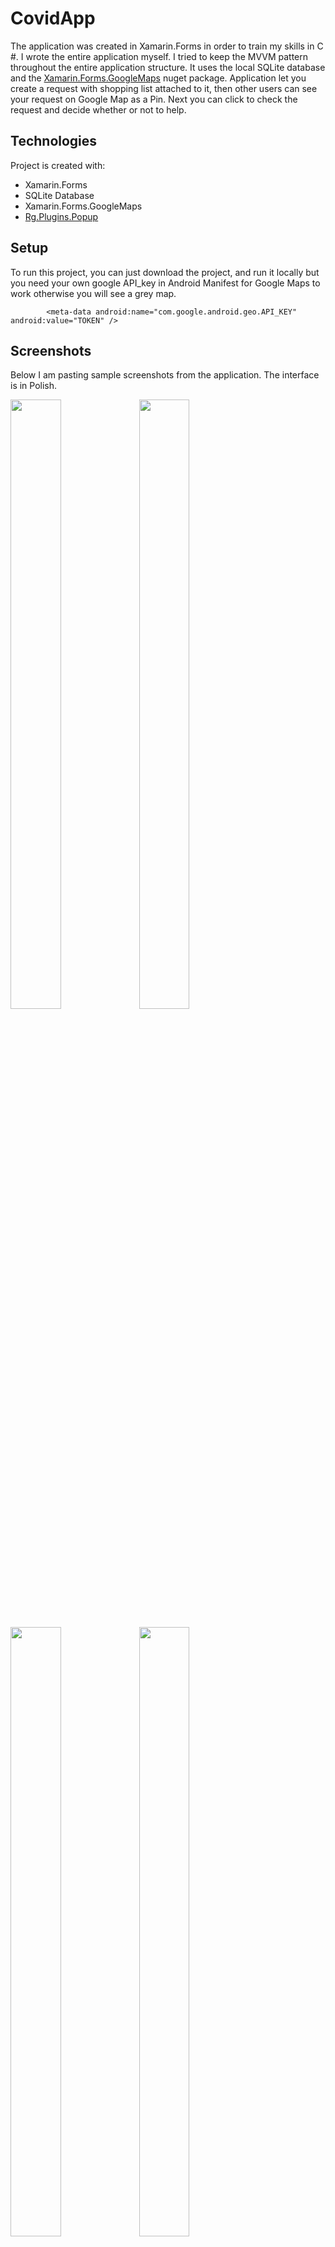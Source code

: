 # CovidApp
The application was created in Xamarin.Forms in order to train my skills in C #. 
I wrote the entire application myself. I tried to keep the MVVM pattern throughout the entire application structure.
It uses the local SQLite database and the [Xamarin.Forms.GoogleMaps](https://github.com/amay077/Xamarin.Forms.GoogleMaps) nuget package.
Application let you create a request with shopping list attached to it, then other users can see your request on Google Map as a Pin. 
Next you can click to check the request and decide whether or not to help.

## Technologies
Project is created with:
* Xamarin.Forms
* SQLite Database
* Xamarin.Forms.GoogleMaps
* [Rg.Plugins.Popup](https://github.com/rotorgames/Rg.Plugins.Popup)

## Setup
To run this project, you can just download the project, and run it locally but you need your own google API_key in Android Manifest for Google Maps to work otherwise you will see a grey map.


```
		<meta-data android:name="com.google.android.geo.API_KEY" android:value="TOKEN" />
```
## Screenshots
Below I am pasting sample screenshots from the application. The interface is in Polish.
<p float="left">
  <img src="https://user-images.githubusercontent.com/72604629/115298066-406f5280-a15d-11eb-9326-6d8566678610.png" width="40%" height="50%" />
  <img src="https://user-images.githubusercontent.com/72604629/115298102-50873200-a15d-11eb-87fe-83f161878887.png" width="40%" height="50%"/> 
</p>
<p float="left">
  <img src="https://user-images.githubusercontent.com/72604629/115298114-541ab900-a15d-11eb-93cc-fa48db0b8cc5.png" width="40%" height="50%" />
  <img src="https://user-images.githubusercontent.com/72604629/115298121-567d1300-a15d-11eb-995c-94e04e9d013e.png" width="40%" height="50%"/> 
</p>
<p float="left">
  <img src="https://user-images.githubusercontent.com/72604629/115298129-5aa93080-a15d-11eb-976a-a5eb0fe6e674.png" width="40%" height="50%" />
  <img src="https://user-images.githubusercontent.com/72604629/115298130-5b41c700-a15d-11eb-8211-8f396a28f3db.png" width="40%" height="50%"/> 
</p>

